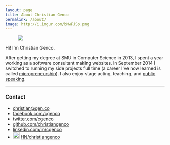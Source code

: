 ```yaml
---
layout: page
title: About Christian Genco
permalink: /about/
image: http://i.imgur.com/bMwFJSp.png
---
```


<figure class="right"><img src="http://i.imgur.com/bMwFJSp.png" /><figcaption></figcaption></figure>

Hi! I'm Christian Genco.

After getting my degree at SMU in Computer Science in 2013, I spent a year working as a software consultant making websites. In September 2014 I switched to running my side projects full time (a career I've now learned is called [micropreneurship](http://www.investordictionary.com/definition/micropreneur)). I also enjoy stage acting, teaching, and [public speaking](/speaking).

<hr>

### Contact

* <i class="fa fa-envelope"></i> [christian@gen.co](mailto:christian@gen.co)
* <i class="fa fa-facebook"></i> [facebook.com/cgenco](http://www.facebook.com/cgenco)
* <i class="fa fa-twitter"></i> [twitter.com/cgenco](https://twitter.com/cgenco)
* <i class="fa fa-github"></i> [github.com/christiangenco](https://github.com/christiangenco)
* <i class="fa fa-linkedin"></i> [linkedin.com/in/cgenco](http://www.linkedin.com/in/cgenco)
* <img src="http://i.imgur.com/SEbaajC.png" style="display: inline; width: 21px" /> [HN/christiangenco](https://news.ycombinator.com/user?id=christiangenco)
